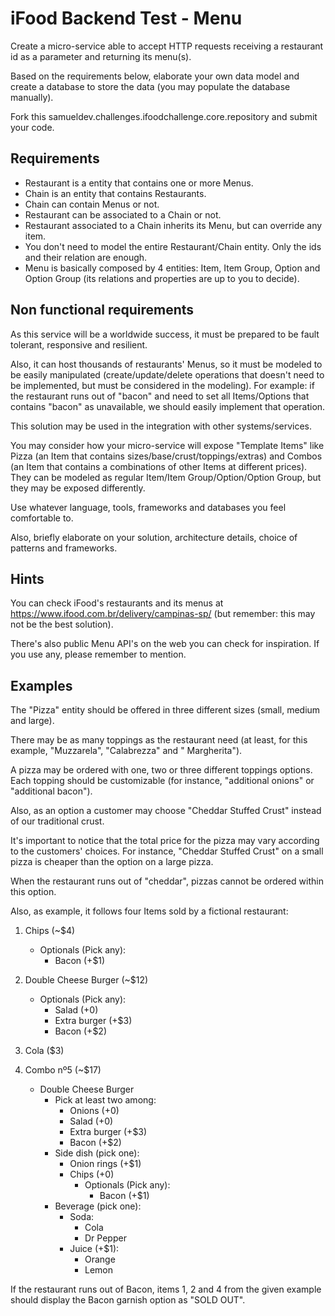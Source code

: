 # iFood Backend Test - Menu

Create a micro-service able to accept HTTP requests receiving a restaurant id as a parameter and returning its menu(s).

Based on the requirements below, elaborate your own data model and create a database to store the data (you may populate
the database manually).

Fork this samueldev.challenges.ifoodchallenge.core.repository and submit your code.

## Requirements

* Restaurant is a entity that contains one or more Menus.
* Chain is an entity that contains Restaurants.
* Chain can contain Menus or not.
* Restaurant can be associated to a Chain or not.
* Restaurant associated to a Chain inherits its Menu, but can override any item.
* You don't need to model the entire Restaurant/Chain entity. Only the ids and their relation are enough.
* Menu is basically composed by 4 entities: Item, Item Group, Option and Option Group
  (its relations and properties are up to you to decide).

## Non functional requirements

As this service will be a worldwide success, it must be prepared to be fault tolerant, responsive and resilient.

Also, it can host thousands of restaurants' Menus, so it must be modeled to be easily manipulated (create/update/delete
operations that doesn't need to be implemented, but must be considered in the modeling). For example: if the restaurant
runs out of "bacon"
and need to set all Items/Options that contains "bacon" as unavailable, we should easily implement that operation.

This solution may be used in the integration with other systems/services.

You may consider how your micro-service will expose "Template Items" like Pizza
(an Item that contains sizes/base/crust/toppings/extras) and Combos
(an Item that contains a combinations of other Items at different prices). They can be modeled as regular Item/Item
Group/Option/Option Group, but they may be exposed differently.

Use whatever language, tools, frameworks and databases you feel comfortable to.

Also, briefly elaborate on your solution, architecture details, choice of patterns and frameworks.

## Hints

You can check iFood's restaurants and its menus at https://www.ifood.com.br/delivery/campinas-sp/
(but remember: this may not be the best solution).

There's also public Menu API's on the web you can check for inspiration. If you use any, please remember to mention.

## Examples

The "Pizza" entity should be offered in three different sizes (small, medium and large).

There may be as many toppings as the restaurant need (at least, for this example, "Muzzarela", "Calabrezza" and "
Margherita").

A pizza may be ordered with one, two or three different toppings options. Each topping should be customizable (for
instance, "additional onions" or "additional bacon").

Also, as an option a customer may choose "Cheddar Stuffed Crust" instead of our traditional crust.

It's important to notice that the total price for the pizza may vary according to the customers' choices. For
instance, "Cheddar Stuffed Crust" on a small pizza is cheaper than the option on a large pizza.

When the restaurant runs out of "cheddar", pizzas cannot be ordered within this option.

Also, as example, it follows four Items sold by a fictional restaurant:

1. Chips (~$4)
    - Optionals (Pick any):
        - Bacon (+$1)

2. Double Cheese Burger (~$12)
    - Optionals (Pick any):
        - Salad (+0)
        - Extra burger (+$3)
        - Bacon (+$2)
3. Cola ($3)

4. Combo nº5 (~$17)
    - Double Cheese Burger
        - Pick at least two among:
            - Onions (+0)
            - Salad (+0)
            - Extra burger (+$3)
            - Bacon (+$2)
        - Side dish (pick one):
            - Onion rings (+$1)
            - Chips (+0)
                - Optionals (Pick any):
                    - Bacon (+$1)
        - Beverage (pick one):
            - Soda:
                - Cola
                - Dr Pepper
            - Juice (+$1):
                - Orange
                - Lemon

If the restaurant runs out of Bacon, items 1, 2 and 4 from the given example should display the Bacon garnish option
as "SOLD OUT".
